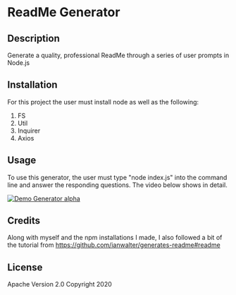 # ReadMe Generator

## Description
Generate a quality, professional ReadMe through a series of user prompts in Node.js

## Installation
For this project the user must install node as well as the following:
1. FS
2. Util
3. Inquirer
4. Axios

## Usage
To use this generator, the user must type "node index.js" into the command line and answer the responding questions. The video below shows in detail.

[![Demo Generator alpha](https://share.gifyoutu.be/MA2QFKX0aKE.gif)](https://youtu.be/MA2QFKX0aKE)

## Credits
Along with myself and the npm installations I made, I also followed a bit of the tutorial from https://github.com/ianwalter/generates-readme#readme

## License 
Apache Version 2.0
Copyright 2020
